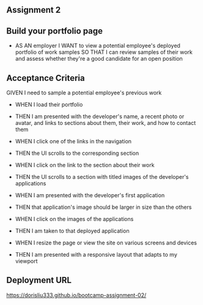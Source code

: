 ## Assignment 2 
## Build your portfolio page

* AS AN employer
I WANT to view a potential employee's deployed portfolio of work samples
SO THAT I can review samples of their work and assess whether they're a good candidate for an open position

## Acceptance Criteria
GIVEN I need to sample a potential employee's previous work

* WHEN I load their portfolio
* THEN I am presented with the developer's name, a recent photo or avatar, and links to sections about them, their work, and how to contact them

* WHEN I click one of the links in the navigation
* THEN the UI scrolls to the corresponding section

* WHEN I click on the link to the section about their work
* THEN the UI scrolls to a section with titled images of the developer's applications

* WHEN I am presented with the developer's first application
* THEN that application's image should be larger in size than the others

* WHEN I click on the images of the applications
* THEN I am taken to that deployed application

* WHEN I resize the page or view the site on various screens and devices
* THEN I am presented with a responsive layout that adapts to my viewport


## Deployment URL
https://dorisliu333.github.io/bootcamp-assignment-02/